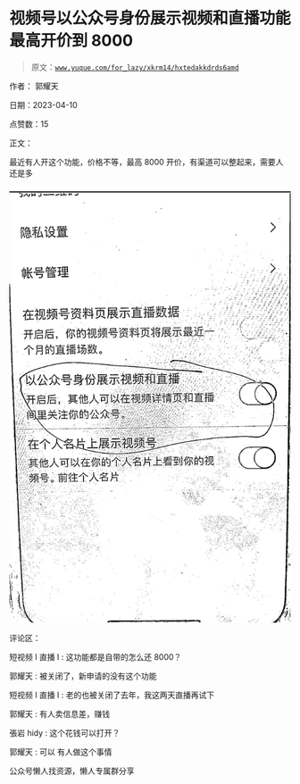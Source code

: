 # 视频号以公众号身份展示视频和直播功能最高开价到 8000

> 原文：[`www.yuque.com/for_lazy/xkrm14/hxtedakkdrds6amd`](https://www.yuque.com/for_lazy/xkrm14/hxtedakkdrds6amd)

作者： 郭耀天

日期：2023-04-10

点赞数：15

正文：

最近有人开这个功能，价格不等，最高 8000 开价，有渠道可以整起来，需要人还是多

![](img/81a7d77e430e142c706b3c0f457967fb.png)

评论区：

短视频 I 直播 I : 这功能都是自带的怎么还 8000？

郭耀天 : 被关闭了，新申请的没有这个功能

短视频 I 直播 I : 老的也被关闭了去年，我这两天直播再试下

郭耀天 : 有人卖信息差，赚钱

張岩 hidy : 这个花钱可以打开？

郭耀天 : 可以 有人做这个事情

公众号懒人找资源，懒人专属群分享

